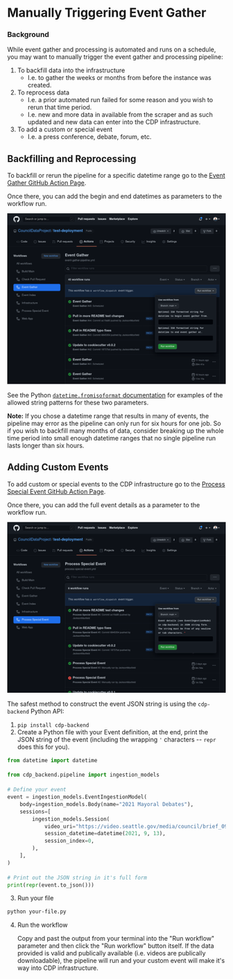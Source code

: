 # Manually Triggering Event Gather

### Background

While event gather and processing is automated and runs on a schedule,
you may want to manually trigger the event gather and processing pipeline:

1. To backfill data into the infrastructure
    - I.e. to gather the weeks or months from before the instance
      was created.
2. To reprocess data
    - I.e. a prior automated run failed for some reason and you wish to rerun
      that time period.
    - I.e. new and more data in available from the scraper and as such updated and
      new data can enter into the CDP infrastructure.
3. To add a custom or special event
    - I.e. a press conference, debate, forum, etc.

## Backfilling and Reprocessing

To backfill or rerun the pipeline for a specific datetime range go to the
[Event Gather GitHub Action Page](https://github.com/CouncilDataProject/self/actions/workflows/event-gather-pipeline.yml).

Once there, you can add the begin and end datetimes as parameters to the workflow run.

![screenshot of "Run workflow" for event gather pipeline](./resources/backfill-event-gather.png)

See the Python
[`datetime.fromisoformat` documentation](https://docs.python.org/3/library/datetime.html#datetime.datetime.fromisoformat)
for examples of the allowed string patterns for these two parameters.

**Note:** If you chose a datetime range that results in many of events, the pipeline may
error as the pipeline can only run for six hours for one job. So if you wish to
backfill many months of data, consider breaking up the whole time period into
small enough datetime ranges that no single pipeline run lasts longer than six hours.

## Adding Custom Events

To add custom or special events to the CDP infrastructure go to the
[Process Special Event GitHub Action Page](https://github.com/CouncilDataProject/self/actions/workflows/process-special-event.yml).

Once there, you can add the full event details as a parameter to the workflow run.

![screenshot of "Run workflow" for special event pipeline](./resources/special-event-gather.png)

The safest method to construct the event JSON string is using the
`cdp-backend` Python API:

1. `pip install cdp-backend`
2. Create a Python file with your Event definition, at the end,
   print the JSON string of the event
   (including the wrapping `'` characters -- `repr` does this for you).

```python
from datetime import datetime

from cdp_backend.pipeline import ingestion_models

# Define your event
event = ingestion_models.EventIngestionModel(
    body=ingestion_models.Body(name="2021 Mayoral Debates"),
    sessions=[
        ingestion_models.Session(
            video_uri="https://video.seattle.gov/media/council/brief_091321_2012171V.mp4",
            session_datetime=datetime(2021, 9, 13),
            session_index=0,
        ),
    ],
)

# Print out the JSON string in it's full form
print(repr(event.to_json()))
```

3. Run your file

```bash
python your-file.py
```

4. Run the workflow

    Copy and past the output from your terminal into the "Run workflow" parameter and
    then click the "Run workflow" button itself. If the data provided is valid and
    publically available (i.e. videos are publically downloadable), the pipeline will
    run and your custom event will make it's way into CDP infrastructure.
